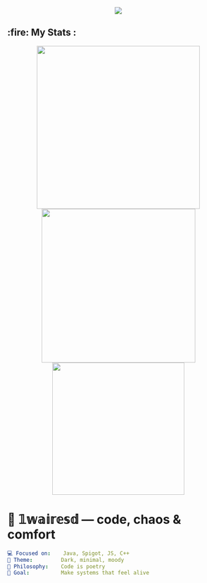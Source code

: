 <!-- Banner -->
<p align="center">
  <img src="https://capsule-render.vercel.app/api?type=wave&color=0:111111,100:222222&height=120&section=header&text=Welcome%20to%20my%20domain&fontColor=ffffff&fontSize=28&animation=fadeIn" />
</p>

<h2>:fire: My Stats :</h2>
<p align="center">
  <img width="370" src="http://github-readme-streak-stats.herokuapp.com?user=1wairesd&theme=dark&background=000000" />
  <img width="349" src="https://github-readme-stats.vercel.app/api/?username=1wairesd&theme=dark&show_icons=true" />
  <img width="300" src="https://github-readme-stats.vercel.app/api/top-langs/?username=1wairesd&layout=compact" />
</p>

# 🧩 𝟙𝕨𝕒𝕚𝕣𝕖𝕤𝕕 — code, chaos & comfort

```yaml
💻 Focused on:    Java, Spigot, JS, C++
🖤 Theme:         Dark, minimal, moody
🧠 Philosophy:    Code is poetry
🎯 Goal:          Make systems that feel alive

